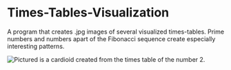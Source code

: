 # Times-Tables-Visualization
A program that creates .jpg images of several visualized times-tables.  Prime numbers and numbers apart of the Fibonacci sequence create especially interesting patterns. 


![Pictured is a cardioid created from the times table of the number 2.](https://imgur.com/AGCg6tY)
